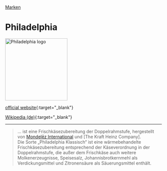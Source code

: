 [Marken](../marken.html)   

# Philadelphia

<img src="https://upload.wikimedia.org/wikipedia/de/f/f1/Philadelphia-Logo.svg" height="200" alt="Philadelphia logo">

[official website](http://www.philadelphia.de/){:target="_blank"}

[Wikipedia (de)](https://de.wikipedia.org/wiki/Philadelphia_(Frischk%C3%A4se)){:target="_blank"}   

---
> ... ist eine Frischkäsezubereitung der Doppelrahmstufe, hergestellt von [Mondelēz International](../konzerne/mondelez_international.html) und [The Kraft Heinz Company].    
Die Sorte „Philadelphia Klassisch“ ist eine wärmebehandelte Frischkäsezubereitung entsprechend der Käseverordnung in der Doppelrahmstufe, die außer dem Frischkäse auch weitere Molkenerzeugnisse, Speisesalz, Johannisbrotkernmehl als Verdickungsmittel und Zitronensäure als Säuerungsmittel enthält.
